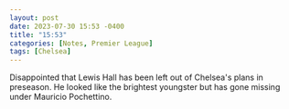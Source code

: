 ```yaml
---
layout: post
date: 2023-07-30 15:53 -0400
title: "15:53"
categories: [Notes, Premier League]
tags: [Chelsea]
---
```


Disappointed that Lewis Hall has been left out of Chelsea's plans in preseason. He looked like the brightest youngster but has gone missing under Mauricio Pochettino.



